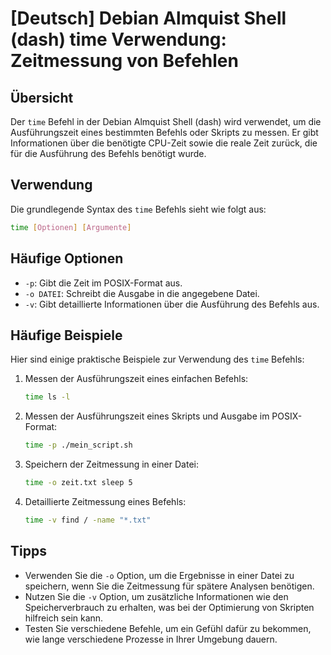 # [Deutsch] Debian Almquist Shell (dash) time Verwendung: Zeitmessung von Befehlen

## Übersicht
Der `time` Befehl in der Debian Almquist Shell (dash) wird verwendet, um die Ausführungszeit eines bestimmten Befehls oder Skripts zu messen. Er gibt Informationen über die benötigte CPU-Zeit sowie die reale Zeit zurück, die für die Ausführung des Befehls benötigt wurde.

## Verwendung
Die grundlegende Syntax des `time` Befehls sieht wie folgt aus:

```bash
time [Optionen] [Argumente]
```

## Häufige Optionen
- `-p`: Gibt die Zeit im POSIX-Format aus.
- `-o DATEI`: Schreibt die Ausgabe in die angegebene Datei.
- `-v`: Gibt detaillierte Informationen über die Ausführung des Befehls aus.

## Häufige Beispiele
Hier sind einige praktische Beispiele zur Verwendung des `time` Befehls:

1. Messen der Ausführungszeit eines einfachen Befehls:
   ```bash
   time ls -l
   ```

2. Messen der Ausführungszeit eines Skripts und Ausgabe im POSIX-Format:
   ```bash
   time -p ./mein_script.sh
   ```

3. Speichern der Zeitmessung in einer Datei:
   ```bash
   time -o zeit.txt sleep 5
   ```

4. Detaillierte Zeitmessung eines Befehls:
   ```bash
   time -v find / -name "*.txt"
   ```

## Tipps
- Verwenden Sie die `-o` Option, um die Ergebnisse in einer Datei zu speichern, wenn Sie die Zeitmessung für spätere Analysen benötigen.
- Nutzen Sie die `-v` Option, um zusätzliche Informationen wie den Speicherverbrauch zu erhalten, was bei der Optimierung von Skripten hilfreich sein kann.
- Testen Sie verschiedene Befehle, um ein Gefühl dafür zu bekommen, wie lange verschiedene Prozesse in Ihrer Umgebung dauern.